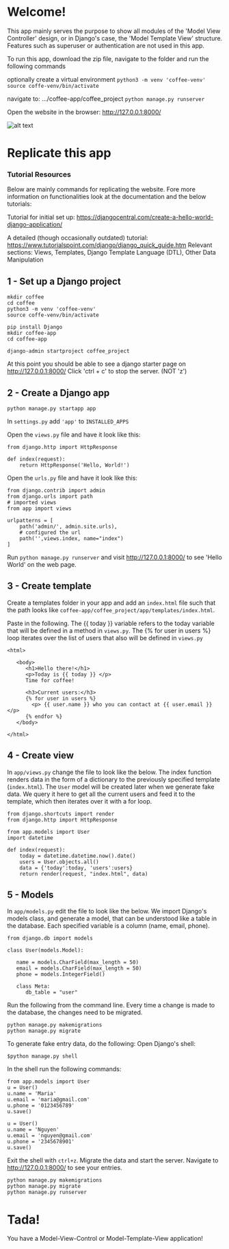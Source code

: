 # Welcome!

This app mainly serves the purpose to show all modules of the 'Model View Controller' design, or in Django's case, the 'Model Template View' structure. Features such as superuser or authentication are not used in this app.

To run this app, download the zip file, navigate to the folder and run the following commands

optionally create a virtual environment
`python3 -m venv 'coffee-venv'`
`source coffe-venv/bin/activate`

navigate to: .../coffee-app/coffee_project
`python manage.py runserver`

Open the website in the browser: http://127.0.0.1:8000/


![alt text](https://github.com/annapaux/django-coffee-MTV/blob/master/coffee_img.png)

# Replicate this app

### Tutorial Resources
Below are mainly commands for replicating the website. Fore more information on functionalities look at the documentation and the below tutorials:

Tutorial for initial set up:
https://djangocentral.com/create-a-hello-world-django-application/

A detailed (though occasionally outdated) tutorial:
https://www.tutorialspoint.com/django/django_quick_guide.htm
Relevant sections: Views, Templates, Django Template Language (DTL), Other Data Manipulation


## 1 - Set up a Django project
```
mkdir coffee
cd coffee
python3 -m venv 'coffee-venv'
source coffe-venv/bin/activate

pip install Django
mkdir coffee-app
cd coffee-app

django-admin startproject coffee_project
```

At this point you should be able to see a django starter page on http://127.0.0.1:8000/
Click 'ctrl + c' to stop the server. (NOT 'z')

## 2 - Create a Django app
```
python manage.py startapp app
```
In `settings.py` add `'app'` to `INSTALLED_APPS`

Open the `views.py` file and have it look like this:
```
from django.http import HttpResponse

def index(request):
    return HttpResponse('Hello, World!')
```

Open the `urls.py` file and have it look like this:
```
from django.contrib import admin
from django.urls import path
# imported views
from app import views

urlpatterns = [
    path('admin/', admin.site.urls),
    # configured the url
    path('',views.index, name="index")
]
```

Run  `python manage.py runserver` and visit http://127.0.0.1:8000/ to see 'Hello World' on the web page.


## 3 - Create template
Create a templates folder in your app and add an `index.html` file such that the path looks like `coffee-app/coffee_project/app/templates/index.html`.

Paste in the following. The {{ today }} variable refers to the today variable that will be defined in a method in `views.py`. The {% for user in users %} loop iterates over the list of users that also will be defined in `views.py`
```
<html>

   <body>
      <h1>Hello there!</h1>
      <p>Today is {{ today }} </p>
      Time for coffee!

      <h3>Current users:</h3>
      {% for user in users %}
        <p> {{ user.name }} who you can contact at {{ user.email }} </p>
      {% endfor %}
   </body>

</html>

```

## 4 - Create view
In `app/views.py` change the file to look like the below. The index function renders data in the form of a dictionary to the previously specified template (`index.html`). The `User` model will be created later when we generate fake data. We query it here to get all the current users and feed it to the template, which then iterates over it with a for loop.
```
from django.shortcuts import render
from django.http import HttpResponse

from app.models import User
import datetime

def index(request):
    today = datetime.datetime.now().date()
    users = User.objects.all()
    data = {'today':today, 'users':users}
    return render(request, "index.html", data)

```

## 5 - Models
In `app/models.py` edit the file to look like the below. We import Django's models class, and generate a model, that can be understood like a table in the database. Each specified variable is a column (name, email, phone).

```
from django.db import models

class User(models.Model):

   name = models.CharField(max_length = 50)
   email = models.CharField(max_length = 50)
   phone = models.IntegerField()

   class Meta:
      db_table = "user"

```

Run the following from the command line. Every time a change is made to the database, the changes need to be migrated.
```
python manage.py makemigrations
python manage.py migrate
```

To generate fake entry data, do the following:
Open Django's shell:
```
$python manage.py shell
```
In the shell run the following commands:
```
from app.models import User
u = User()
u.name = 'Maria'
u.email = 'maria@gmail.com'
u.phone = '0123456789'
u.save()

u = User()
u.name = 'Nguyen'
u.email = 'nguyen@gmail.com'
u.phone = '2345678901'
u.save()
```
Exit the shell with `ctrl+z`. Migrate the data and start the server. Navigate to http://127.0.0.1:8000/ to see your entries.

```
python manage.py makemigrations
python manage.py migrate
python manage.py runserver
```

# Tada!
You have a Model-View-Control or Model-Template-View application!
